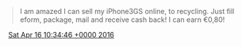 > I am amazed I can sell my iPhone3GS online, to recycling\. Just fill eform, package, mail and receive cash back\! I can earn €0,80\!

<img src="../../media/tweet.ico" width="12" /> [Sat Apr 16 10:34:46 +0000 2016](https://twitter.com/DromerDenker/status/721285698607824896)
